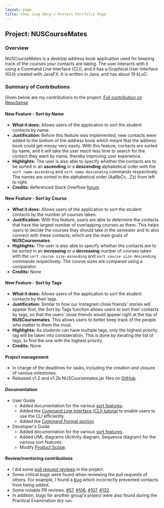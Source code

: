 ```yaml
---
layout: page
title: Chew Jing Heng's Project Portfolio Page
---
```


## Project: NUSCourseMates

### Overview
NUSCourseMates is a desktop address book application used for keeping track of the courses your contacts are taking. 
The user interacts with it using a Command Line Interface (CLI), and it has a Graphical User Interface (GUI) created with JavaFX. 
It is written in Java, and has about 19 kLoC.

### Summary of Contributions
Given below are my contributions to the project.
[Full contribution on RepoSense](https://nus-cs2103-ay2324s1.github.io/tp-dashboard/?search=chewjh1234&breakdown=true)
  
#### New Feature - Sort by Name
* **What it does:** Allows users of the application to sort the student contacts by name. 
* **Justification:** Before this feature was implemented, new contacts were added to the bottom of the address book which meant that the address book could get messy very easily. With this feature, contacts are sorted by name, and it will take the user much less time to search for the contact they want by name, thereby improving user experience. 
* **Highlights:** The user is also able to specify whether the contacts are to be sorted in an **ascending** or a **descending** alphabetical order with the `sort name-ascending` and `sort name-descending` commands respectively. The names are sorted in the alphabetical order (AaBbCc...Zz) from left to right. 
* **Credits:** Referenced Stack Overflow [forum](https://stackoverflow.com/questions/57277475/sort-results-in-ascending-return-in-the-form-a-a-b-b-in-java). 

#### New Feature - Sort by Course
* **What it does:** Allows users of the application to sort the student contacts by the number of courses taken. 
* **Justification:** With this feature, users are able to determine the contacts that have the largest number of overlapping courses as them. This helps users to decide the courses they should take in the semester and to also connect with these contacts, which are the main goals of **NUSCoursemates**.
* **Highlights:** The user is also able to specify whether the contacts are to be sorted in an **increasing** or a **decreasing** number of courses taken with the `sort course size-ascending` and `sort course size-descending` commands respectively. The course sizes are compared using a comparator. 
* **Credits:** None

#### New Feature - Sort by Tags
* **What it does:** Allows users of the application to sort the student contacts by their tags. 
* **Justification:** Similar to how our Instagram close friends' stories will appear first, the Sort by Tags function allows users to sort their contacts by tags, so that the users' close friends would appear right at the top of **NUSCoursemates**. This allows users to better keep track of the people who matter to them the most. 
* **Highlights:** As students can have multiple tags, only the highest priority tag will be taken into consideration. This is done by iterating the list of tags, to find the one with the highest priority. 
* **Credits:** None

#### Project management
* In charge of the deadlines for tasks, including the creation and closure of various milestones. 
* Released v1.2 and v1.2b NUSCoursemates.jar files on [GitHub](https://github.com/AY2324S1-CS2103T-T17-4/tp/releases). 

#### Documentation
* User Guide
  * Added documentation for the various [sort features](https://ay2324s1-cs2103t-t17-4.github.io/tp/UserGuide.html#sorting-by-tags-sort-tags). 
  * Added the [Command Line Interface (CLI) tutorial](https://ay2324s1-cs2103t-t17-4.github.io/tp/UserGuide.html#using-the-command-line-interface-cli) to enable users to use the CLI efficiently. 
  * Added the [Command Format section](https://ay2324s1-cs2103t-t17-4.github.io/tp/UserGuide.html#command-format)
* Developer's Guide
  * Added documentation for the various [sort features](https://ay2324s1-cs2103t-t17-4.github.io/tp/DeveloperGuide.html#45-sort-feature). 
  * Added UML diagrams (Activity diagram, Sequence diagram) for the various sort features.
  * Modify [Product Scope](https://ay2324s1-cs2103t-t17-4.github.io/tp/DeveloperGuide.html#a1-product-scope). 

#### Review/mentoring contributions
* I did some [pull request reviews](https://github.com/AY2324S1-CS2103T-T17-4/tp/pulls?q=is%3Apr+is%3Aclosed+reviewed-by%3Achewjh1234) in the project. 
* Some critical bugs were found when reviewing the pull requests of others. For example, I found a [bug](https://github.com/AY2324S1-CS2103T-T17-4/tp/pull/107#pullrequestreview-1691405863) which incorrectly prevented contacts from being added.
* Some notable PR reviews: [#57](https://github.com/AY2324S1-CS2103T-T17-4/tp/pull/57#pullrequestreview-1642578187), [#106](https://github.com/AY2324S1-CS2103T-T17-4/tp/pull/106#pullrequestreview-1685497544), [#107](https://github.com/AY2324S1-CS2103T-T17-4/tp/pull/107#pullrequestreview-1691405863), [#132](https://github.com/AY2324S1-CS2103T-T17-4/tp/pull/132#pullrequestreview-1697943613).   
* In addition, bugs for another group's project were also found during the Practical Examination dry run.
